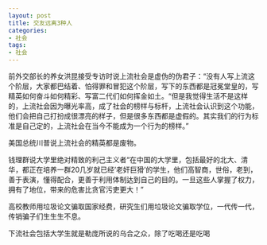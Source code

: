 ```yaml
---
layout: post
title: 交友远离3种人
categories:
- 社会
tags:
- 社会
---
```


前外交部长的养女洪昆接受专访时说上流社会是虚伪的伪君子：“没有人写上流这个阶层，大家都巴结着、怕得罪和冒犯这个阶层，写下的东西都是冠冕堂皇的，写精英如何奋斗如何精彩、写富二代们如何挥金如土。“但是我觉得生活不是这样的，上流社会因为曝光率高，成了社会的榜样与标杆，上流社会认识到这个功能，他们会把自己打扮成很漂亮的样子，但是很多东西都是虚假的。其实我们的行为标准是自己定的，上流社会在当今不能成为一个行为的榜样。”

美国总统川普说上流社会的精英都是废物。

钱理群说大学里绝对精致的利己主义者“在中国的大学里，包括最好的北大、清华，都正在培养一群20几岁就已经’老奸巨猾’的学生，他们高智商，世俗，老到，善于表演，懂得配合，更善于利用体制达到自己的目的。一旦这些人掌握了权力，拥有了地位，带来的危害比贪官污吏更大！”

高校教师用垃圾论文骗取国家经费，研究生们用垃圾论文骗取学位，一代传一代，传销骗子们生生生不息。

下流社会包括大学生就是勒庞所说的乌合之众，除了吃喝还是吃喝

